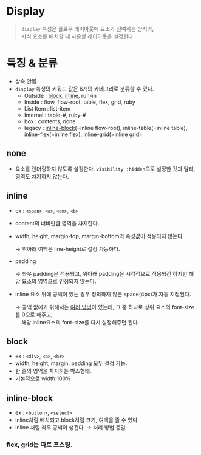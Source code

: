 # Display

> `display` 속성은 플로우 레이아웃에 요소가 참여하는 방식과,  
> 자식 요소를 배치할 때 사용할 레이아웃을 설정한다.

# 특징 & 분류

- 상속 안됨.
- `display` 속성의 키워드 값은 6개의 카테고리로 분류할 수 있다.
    - Outside : [block](#block), [inline](#inline), run-in
    - Inside : flow, flow-root, table, flex, grid, ruby
    - List Item : list-item
    - Internal : table-#, ruby-#
    - box : contents, none
    - legacy : [inline-block](#inline-block)(=inline flow-root), inline-table(=inline table), inline-flex(=inline flex), inline-grid(=inline grid)

## none

- 요소를 렌더링하지 않도록 설정한다. `visibility :hidden`으로 설정한 것과 달리, 영역도 차지하지 않는다.

## inline

- ex : `<span>`,  `<a>`, `<em>`, `<b>`
- content의 너비만큼 영역을 차지한다.
- width, height, margin-top, margin-bottom의 속성값이 적용되지 않는다.

    → 위아래 여백은 line-height로 설정 가능하다.

- padding

    → 좌우 padding은 적용되고, 위아래 padding은 시각적으로 적용되긴 하지만 해당 요소의 영역으로 인정되지 않는다.

- inline 요소 뒤에 공백이 있는 경우 정의하지 않은 space(4px)가 자동 지정된다.

    → 공백 없애기 위해서는 [여러 방법](https://css-tricks.com/fighting-the-space-between-inline-block-elements/ "참고 페이지")이 있는데,
    그 중 하나로 상위 요소의 font-size를 0으로 해주고,  
     &nbsp;&nbsp;&nbsp; 해당 inline요소의 font-size를 다시 설정해주면 된다.

## block

- ex : `<div>`, `<p>`, `<h#>`
- width, height, margin, padding 모두 설정 가능.
- 한 줄의 영역을 차지하는 박스형태.
- 기본적으로 width:100%

## inline-block

- ex : `<button>`, `<select>`
- inline처럼 배치되고 block처럼 크기, 여백을 줄 수 있다.
- inline 처럼 좌우 공백이 생긴다. → 처리 방법 동일.

### flex, grid는 따로 포스팅.
